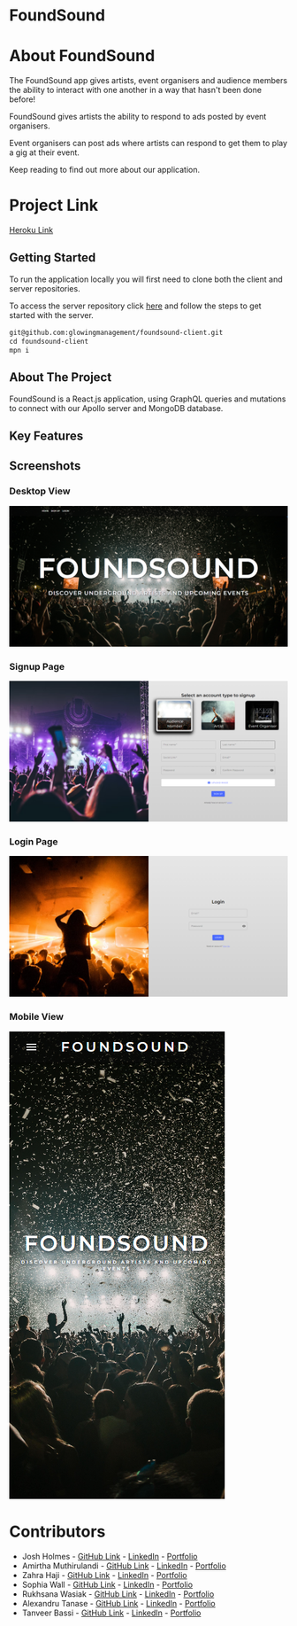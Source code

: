 # FoundSound

# About FoundSound

The FoundSound app gives artists, event organisers and audience members the ability to interact with one another in a way that hasn't been done before!

FoundSound gives artists the ability to respond to ads posted by event organisers.

Event organisers can post ads where artists can respond to get them to play a gig at their event.

Keep reading to find out more about our application.

# Project Link

[Heroku Link](https://shielded-springs-74302.herokuapp.com/)

## Getting Started

To run the application locally you will first need to clone both the client and server repositories.

To access the server repository click [here](https://github.com/glowingmanagement/foundsound-server) and follow the steps to get started with the server.

```
git@github.com:glowingmanagement/foundsound-client.git
cd foundsound-client
mpn i
```

## About The Project

FoundSound is a React.js application, using GraphQL queries and mutations to connect with our Apollo server and MongoDB database.

## Key Features

## Screenshots

### Desktop View

![Desktop View](./src/assets/images/homepage-desktop.png)

### Signup Page

![Signup Page](./src/assets/images/signup-page.png)

### Login Page

![Login Page](./src/assets/images/login-page.png)

### Mobile View

![Mobile View](./src/assets/images/homepage-mobile.png)

# Contributors

- Josh Holmes - [GitHub Link](https://github.com/glowingmanagement) - [LinkedIn](https://www.linkedin.com/in/joshholmes22/) - [Portfolio](https://glowingmanagement.github.io/my-portfolio/)
- Amirtha Muthirulandi - [GitHub Link](https://github.com/amirtha-coder) - [LinkedIn](https://www.linkedin.com/in/a-m-9518071ab/) - [Portfolio](https://amirtha-coder.github.io/react-portfolio/)
- Zahra Haji - [GitHub Link](https://github.com/zahrahaji10) - [LinkedIn](https://www.linkedin.com/in/zahra-haji-3baab1191/) - [Portfolio](https://zahrahaji10.github.io/personal-portfolio/)
- Sophia Wall - [GitHub Link](https://github.com/sophia4422) - [LinkedIn](https://www.linkedin.com/in/sophia-wall/) - [Portfolio](https://sophia4422.github.io/my-react-portfolio/)
- Rukhsana Wasiak - [GitHub Link](https://github.com/roxywasiak) - [LinkedIn](https://www.linkedin.com/in/rukhsana-wasiak-43561a94/) - [Portfolio](https://roxywasiak.github.io/personal-portfolio-project/)
- Alexandru Tanase - [GitHub Link](https://github.com/talexandru1987) - [LinkedIn](https://www.linkedin.com/in/alexandru--tanase/) - [Portfolio](https://talexandru1987.github.io/portfolio/)
- Tanveer Bassi - [GitHub Link](https://github.com/TanveerBassi) - [LinkedIn](https://www.linkedin.com/in/tanveer-bassi-0abb80104/) - [Portfolio](https://tanveerbassi.github.io/react-portfolio/)
